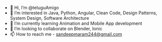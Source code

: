 - 👋 Hi, I’m @teluguAmigo
- 👀 I’m interested in Java, Python, Angular, Clean Code, Design Patterns, System Design, Software Architecture
- 🌱 I’m currently learning Animation and Mobile App development
- 💞️ I’m looking to collaborate on Blender, Ionic
- 📫 How to reach me - sandeepmaram244@gmail.com

<!---
teluguAmigo/teluguAmigo is a ✨ special ✨ repository because its `README.md` (this file) appears on your GitHub profile.
You can click the Preview link to take a look at your changes.
--->
